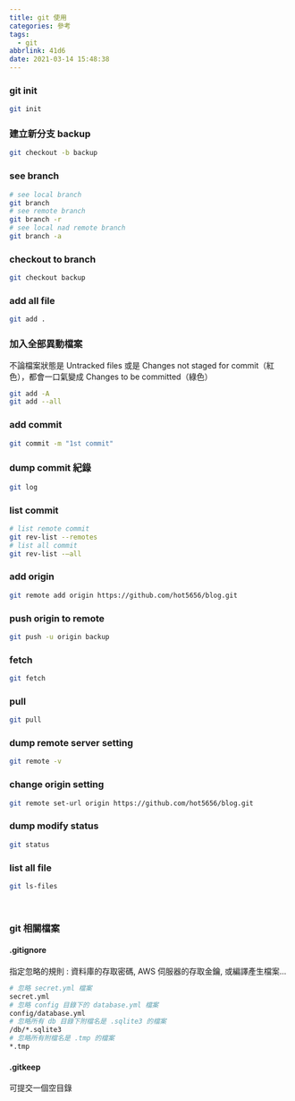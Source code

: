 ```yaml
---
title: git 使用
categories: 參考
tags:
  - git
abbrlink: 41d6
date: 2021-03-14 15:48:38
---
```


<!-- <style>
h2 {
  color: orange; 
}
</style> -->

### git init
``` bash
git init
```

### 建立新分支 backup
``` bash
git checkout -b backup
```
<!--more-->

### see branch
``` bash
# see local branch
git branch
# see remote branch
git branch -r
# see local nad remote branch
git branch -a
```

### checkout to branch
``` bash
git checkout backup
```

### add all file
``` bash
git add .
```

### 加入全部異動檔案
不論檔案狀態是 Untracked files 或是 Changes not staged for commit（紅色），都會一口氣變成 Changes to be committed（綠色）
``` bash
git add -A
git add --all 
```

### add commit
``` bash
git commit -m "1st commit"
```

### dump commit 紀錄
``` bash
git log
```

### list commit
``` bash
# list remote commit
git rev-list --remotes
# list all commit
git rev-list -–all
```

### add origin
``` bash
git remote add origin https://github.com/hot5656/blog.git
```

### push origin to remote
``` bash
git push -u origin backup
```

### fetch
``` bash
git fetch
```

### pull
``` bash
git pull
```


### dump remote server setting
``` bash
git remote -v
```

### change origin setting
``` bash
git remote set-url origin https://github.com/hot5656/blog.git
```

### dump modify status
``` bash
git status
```

### list all file
``` bash
git ls-files
```

<br>

### git 相關檔案

#### .gitignore
指定忽略的規則 : 資料庫的存取密碼, AWS 伺服器的存取金鑰, 或編譯產生檔案...
``` bash
# 忽略 secret.yml 檔案
secret.yml
# 忽略 config 目錄下的 database.yml 檔案
config/database.yml
# 忽略所有 db 目錄下附檔名是 .sqlite3 的檔案
/db/*.sqlite3
# 忽略所有附檔名是 .tmp 的檔案
*.tmp
```

#### .gitkeep
可提交一個空目錄




